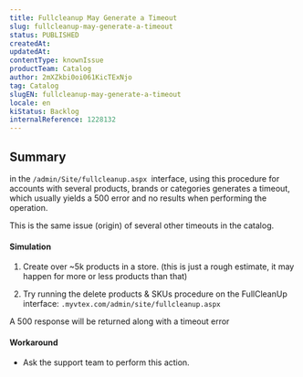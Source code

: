 ```yaml
---
title: Fullcleanup May Generate a Timeout
slug: fullcleanup-may-generate-a-timeout
status: PUBLISHED
createdAt: 
updatedAt: 
contentType: knownIssue
productTeam: Catalog
author: 2mXZkbi0oi061KicTExNjo
tag: Catalog
slugEN: fullcleanup-may-generate-a-timeout
locale: en
kiStatus: Backlog
internalReference: 1228132
---
```


## Summary


in the `/admin/Site/fullcleanup.aspx `interface, using this procedure for accounts with several products, brands or categories generates a timeout, which usually yields a 500 error and no results when performing the operation.

This is the same issue (origin) of several other timeouts in the catalog.


#### Simulation


1) Create over ~5k products in a store. (this is just a rough estimate, it may happen for more or less products than that)

2) Try running the delete products & SKUs procedure on the FullCleanUp interface: `.myvtex.com/admin/site/fullcleanup.aspx`

A 500 response will be returned along with a timeout error


#### Workaround


- Ask the support team to perform this action.



